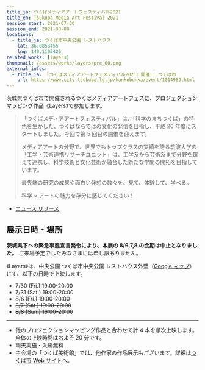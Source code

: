 ```yaml
---
title_ja: つくばメディアアートフェスティバル2021
title_en: Tsukuba Media Art Festival 2021
session_start: 2021-07-30
session_end: 2021-08-08
locations:
  - title_ja: つくば市中央公園 レストハウス
    lat: 36.0853455
    lng: 140.1103426
related_works: [layers]
thumbnail: /assets/works/layers/pre_00.png
external_infos:
  - title_ja: 『つくばメディアアートフェスティバル2021』開催 | つくば市
    url: https://www.city.tsukuba.lg.jp/kankobunka/event/1014969.html
---
```


茨城県つくば市で開催されるつくばメディアアートフェスに、プロジェクションマッピング作品《Layers》で参加します。

> 「つくばメディアアートフェスティバル」は、「科学のまちつくば」の特色を生かした、つくばならではの文化の発信を目指し、平成 26 年度にスタートしました。今回で第 5 回目の開催を迎えます。
>
> メディアアートの分野で、世界でもトップクラスの実績を誇る筑波大学の「工学・芸術連携リサーチユニット」は、工学系から芸術系まで分野を超えて連携し、科学技術と文化芸術が融合した新たな学問の開拓を目指しています。
>
> 最先端の研究の成果や面白い発想の数々を、見て、体験して、学べる。
>
> 科学 × アートの魅力を存分に感じてください！

- [ニュース リリース](https://www.nandenjin.com/news/210728_tmaf21)

## 展示日時・場所

**茨城県下への緊急事態宣言発令により、本展の 8/6,7,8 の会期は中止となりました。** ご来場予定でしたみなさまには申し訳ありません。

《Layers》は、中央公園 つくば市中央公園 レストハウス外壁（[Google マップ](https://goo.gl/maps/HsHft5nqe41xvHti7)）にて、以下の日時で上映します。

- 7/30 (Fri.) 19:00-20:00
- 7/31 (Sat.) 19:00-20:00
- ~~8/6 (Fri.) 19:00-20:00~~
- ~~8/7 (Sat.) 19:00-20:00~~
- ~~8/8 (Sun.) 19:00-20:00~~

---

- 他のプロジェクションマッピング作品と合わせて計 4 本を順次上映します。全体の上映時間はおよそ 20 分です。
- 雨天実施・入場無料
- 主会場の「つくば美術館」では、他作家の作品展示もございます。詳細は[つくば市 Web サイト](https://www.city.tsukuba.lg.jp/kankobunka/event/1014969.html)へ。
